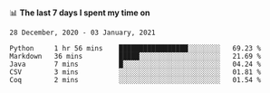 <!--
### Hi there 👋

- 🤔 I was learning formal verification with Coq formally, but want to **build things** now.
- 😬 I am broadly interested in **computer systems** and **programming languages** (just a beginner 🥺).
- 🤩 (I hope I can) code for fun!

<img src="https://github-readme-stats.vercel.app/api?username=xxchan&show_icons=true&icon_color=0366d6&text_color=24292e&bg_color=ffffff&hide_title=true" />

---
-->


📊 **The last 7 days I spent my time on** 

<!--START_SECTION:waka-->
```text
28 December, 2020 - 03 January, 2021

Python     1 hr 56 mins    █████████████████░░░░░░░░   69.23 % 
Markdown   36 mins         █████░░░░░░░░░░░░░░░░░░░░   21.69 % 
Java       7 mins          █░░░░░░░░░░░░░░░░░░░░░░░░   04.24 % 
CSV        3 mins          ░░░░░░░░░░░░░░░░░░░░░░░░░   01.81 % 
Coq        2 mins          ░░░░░░░░░░░░░░░░░░░░░░░░░   01.54 %
```
<!--END_SECTION:waka-->

<!--
**xxchan/xxchan** is a ✨ _special_ ✨ repository because its `README.md` (this file) appears on your GitHub profile.

Here are some ideas to get you started:

- 🔭 I’m currently working on ...
- 🌱 I’m currently learning ...
- 👯 I’m looking to collaborate on ...
- 🤔 I’m looking for help with ...
- 💬 Ask me about ...
- 📫 How to reach me: ...
- 😄 Pronouns: ...
- ⚡ Fun fact: ...
-->
